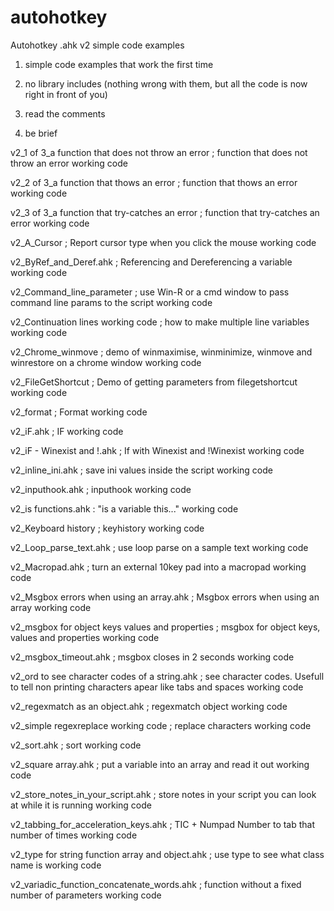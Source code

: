 # autohotkey
Autohotkey .ahk v2 simple code examples

1)    simple code examples that work the first time

2)    no library includes (nothing wrong with them, but all the code is now right in front of you)

3)    read the comments

4)    be brief

v2_1 of 3_a function that does not throw an error ;  function that does not throw an error working code

v2_2 of 3_a function that thows an error ;  function that thows an error working code

v2_3 of 3_a function that try-catches an error ; function that try-catches an error working code

v2_A_Cursor ;   Report cursor type when you click the mouse working code

v2_ByRef_and_Deref.ahk  ;    Referencing and Dereferencing a variable working code

v2_Command_line_parameter ;   use Win-R or a cmd window to pass command line params to the script working code

v2_Continuation lines working code ; how to make multiple line variables working code

v2_Chrome_winmove ;   demo of winmaximise, winminimize, winmove and winrestore on a chrome window working code

v2_FileGetShortcut ; Demo of getting parameters from filegetshortcut working code

v2_format ;   Format working code

v2_iF.ahk ;    IF working code

v2_iF - Winexist and !.ahk ;	  If with Winexist and !Winexist working code

v2_inline_ini.ahk ;   save ini values inside the script working code

v2_inputhook.ahk ;   inputhook working code

v2_is functions.ahk : "is a variable this..." working code

v2_Keyboard history ;  keyhistory working code

v2_Loop_parse_text.ahk ;   use loop parse on a sample text working code

v2_Macropad.ahk ;   turn an external 10key pad into a macropad working code

v2_Msgbox errors when using an array.ahk ;    Msgbox errors when using an array working code

v2_msgbox for object keys values and properties ;   msgbox for object keys, values and properties working code

v2_msgbox_timeout.ahk ;    msgbox closes in 2 seconds working code

v2_ord to see character codes of a string.ahk ; see character codes.  Usefull to tell non printing characters apear like tabs and spaces working code

v2_regexmatch as an object.ahk  ; regexmatch object working code

v2_simple regexreplace working code ;  replace characters working code

v2_sort.ahk ;    sort working code

v2_square array.ahk ; put a variable into an array and read it out working code

v2_store_notes_in_your_script.ahk ;   store notes in your script you can look at while it is running working code

v2_tabbing_for_acceleration_keys.ahk ;    TIC + Numpad Number to tab that number of times working code

v2_type for string function array and object.ahk ; use type to see what class name is working code

v2_variadic_function_concatenate_words.ahk ;    function without a fixed number of parameters working code
